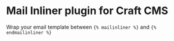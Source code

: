 # Mail Inliner plugin for Craft CMS

Wrap your email template between ```{% mailinliner %}``` and ```{% endmailinliner %}```
